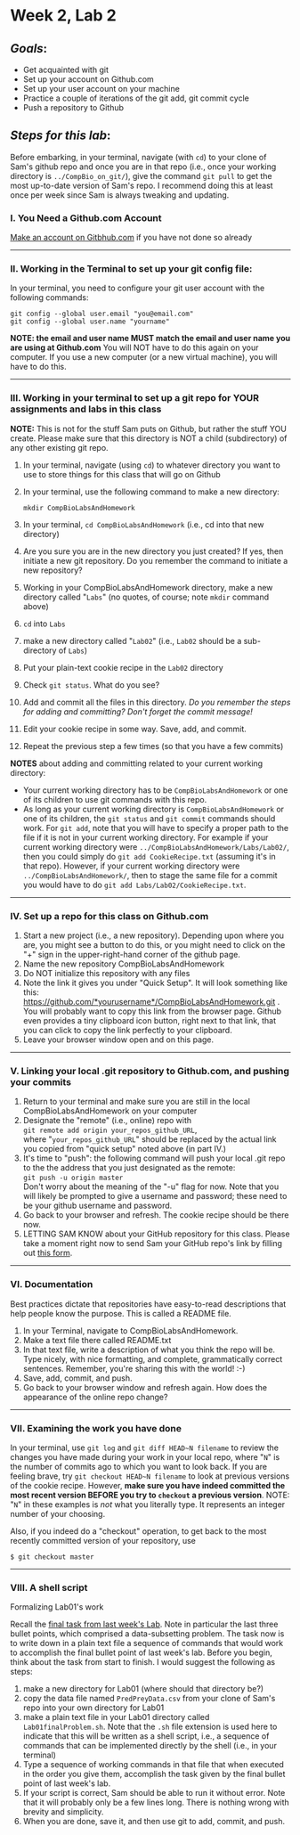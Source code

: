 # Week 2, Lab 2
## *Goals*: 
* Get acquainted with git
* Set up your account on Github.com
* Set up your user account on your machine
* Practice a couple of iterations of the git add, git commit cycle
* Push a repository to Github

## *Steps for this lab*:

Before embarking, in your terminal, navigate (with `cd`) to your clone of Sam's github repo and once you are in that repo (i.e., once your working directory is `../CompBio_on_git/`), give the command `git pull` to get the most up-to-date version of Sam's repo.  I recommend doing this at least once per week since Sam is always tweaking and updating.

### I. You Need a Github.com Account
[Make an account on Gitbhub.com](https://github.com/join) if you have not done so already

<hr>

### II. Working in the Terminal to set up your git config file:
In your terminal, you need to configure your git user account with the following commands: 
 
	git config --global user.email "you@email.com"
	git config --global user.name "yourname"

**NOTE: the email and user name MUST match the email and user name you are using at Github.com**  You will NOT have to do this again on your computer.  If you use a new computer (or a new virtual machine), you will have to do this.

<hr>

### III. Working in your terminal to set up a git repo for YOUR assignments and labs in this class
**NOTE:** This is not for the stuff Sam puts on Github, but rather the stuff YOU create.  Please make sure that this directory is NOT a child (subdirectory) of any other existing git repo.

1. In your terminal, navigate (using `cd`) to whatever directory you want to use to store things for this class that will go on Github
2. In your terminal, use the following command to make a new directory:

	`mkdir CompBioLabsAndHomework`

3. In your terminal, `cd CompBioLabsAndHomework` (i.e., cd into that new directory)
4. Are you sure you are in the new directory you just created? If yes, then initiate a new git repository.  Do you remember the command to initiate a new repository?
5. Working in your CompBioLabsAndHomework directory, make a new directory called "`Labs`" (no quotes, of course; note `mkdir` command above)
6. `cd` into `Labs`
7. make a new directory called "`Lab02`" (i.e., `Lab02` should be a sub-directory of `Labs`)
8. Put your plain-text cookie recipe in the `Lab02` directory
9. Check `git status`.  What do you see?
10. Add and commit all the files in this directory.  *Do you remember the steps for adding and committing?  Don't forget the commit message!*  
11. Edit your cookie recipe in some way.  Save, add, and commit.
12. Repeat the previous step a few times (so that you have a few commits)

**NOTES** about adding and committing related to your current working directory: 
+ Your current working directory has to be `CompBioLabsAndHomework` or one of its children to use git commands with this repo.
+ As long as your current working directory is `CompBioLabsAndHomework` or one of its children, the `git status` and `git commit` commands should work.  For `git add`, note that you will have to specify a proper path to the file if it is not in your current working directory.  For example if your current working directory were `../CompBioLabsAndHomework/Labs/Lab02/`, then you could simply do `git add CookieRecipe.txt` (assuming it's in that repo).  However, if your current working directory were `../CompBioLabsAndHomework/`, then to stage the same file for a commit you would have to do `git add Labs/Lab02/CookieRecipe.txt`.


<hr>

### IV. Set up a repo for this class on Github.com
1. Start a new project (i.e., a new repository).  Depending upon where you are, you might see a button to do this, or you might need to click on the "+" sign in the upper-right-hand corner of the github page.
2. Name the new repository CompBioLabsAndHomework
3. Do NOT initialize this repository with any files
4. Note the link it gives you under "Quick Setup".  It will look something like this: https://github.com/*yourusername*/CompBioLabsAndHomework.git .  You will probably want to copy this link from the browser page.  Github even provides a tiny clipboard icon button, right next to that link, that you can click to copy the link perfectly to your clipboard.
5. Leave your browser window open and on this page.

<hr>

### V. Linking your local .git repository to Github.com, and pushing your commits
1. Return to your terminal and make sure you are still in the local CompBioLabsAndHomework on your computer
2. Designate the "remote" (i.e., online) repo with  
	`git remote add origin your_repos_github_URL`,  
	where "`your_repos_github_URL`" should be replaced by the actual link you copied from "quick setup" noted above (in part IV.)
3. It's time to "push": the following command will push your local .git repo to the the address that you just designated as the remote:  
	`git push -u origin master`  
	Don't worry about the meaning of the "-u" flag for now.
	Note that you will likely be prompted to give a username and password; these need to be your github username and password.
4.  Go back to your browser and refresh.  The cookie recipe should be there now.
5.  LETTING SAM KNOW about your GitHub repository for this class.  Please take a moment right now to send Sam your GitHub repo's link by filling out [this form](https://docs.google.com/forms/d/e/1FAIpQLSfNiq_wvI-Dfi0C5t2kQF7-v3qBQSr-brgARnpJt9LfkD7Y5Q/viewform?usp=sf_link).



<hr>

### VI. Documentation
Best practices dictate that repositories have easy-to-read descriptions that help people know the purpose.  This is called a README file.
    
1. In your Terminal, navigate to CompBioLabsAndHomework. 
2. Make a text file there called README.txt
3. In that text file, write a description of what you think the repo will be.  Type nicely, with nice formatting, and complete, grammatically correct sentences.  Remember, you're sharing this with the world! :-) 
4. Save, add, commit, and push.
5. Go back to your browser window and refresh again.  How does the appearance of the online repo change?

<hr>

### VII. Examining the work you have done
In your terminal, use `git log` and `git diff HEAD~N filename` to review the changes you have made during your work in your local repo, where "`N`" is the number of commits ago to which you want to look back.  If you are feeling brave, try `git checkout HEAD~N filename` to look at previous versions of the cookie recipe.  However, **make sure you have indeed committed the most recent version BEFORE you try to `checkout` a previous version**.  NOTE: "`N`" in these examples is *not* what you literally type.  It represents an integer number of your choosing.

Also, if you indeed do a "checkout" operation, to get back to the most recently committed version of your repository, use
```
$ git checkout master
```

<hr>

### VIII. A shell script
Formalizing Lab01's work

Recall the [final task from last week's Lab](https://github.com/flaxmans/CompBio_on_git/blob/master/Labs/Lab01/Lab01_part2.md#5--if-you-have-time-or-on-your-own-to-just-learn-more-).  Note in particular the last three bullet points, which comprised a data-subsetting problem.  The task now is to write down in a plain text file a sequence of commands that would work to accomplish the final bullet point of last week's lab.  Before you begin, think about the task from start to finish.  I would suggest the following as steps: 
1. make a new directory for Lab01 (where should that directory be?)
2. copy the data file named `PredPreyData.csv` from your clone of Sam's repo into your own directory for Lab01
3. make a plain text file in your Lab01 directory called `Lab01finalProblem.sh`.  Note that the `.sh` file extension is used here to indicate that this will be written as a shell script, i.e., a sequence of commands that can be implemented directly by the shell (i.e., in your terminal)
3. Type a sequence of working commands in that file that when executed in the order you give them, accomplish the task given by the final bullet point of last week's lab.
4. If your script is correct, Sam should be able to run it without error.  Note that it will probably only be a few lines long.  There is nothing wrong with brevity and simplicity.
5. When you are done, save it, and then use git to add, commit, and push.



